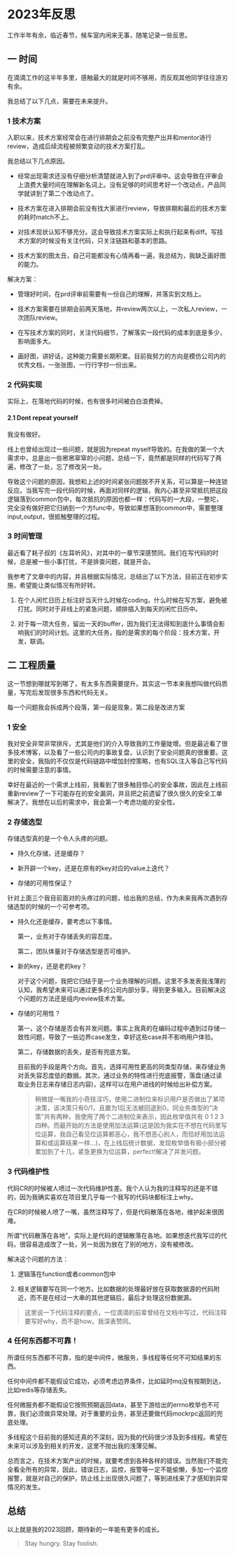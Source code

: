 # 2023年反思

工作半年有余，临近春节，候车室内闲来无事，随笔记录一些反思。

## 一 时间

在滴滴工作的这半年多里，感触最大的就是时间不够用，而反观其他同学往往游刃有余。

我总结了以下几点，需要在未来提升。

### 1 技术方案

入职以来，技术方案经常会在进行排期会之前没有完整产出并和mentor进行review，造成后续流程被频繁变动的技术方案打乱。

我总结以下几点原因。

- 经常出现需求还没有仔细分析清楚就进入到了prd评审中。这会导致在评审会上浪费大量时间在理解新名词上。没有足够的时间思考好一个改动点，产品同学就讲到了第二个改动点了。

- 技术方案在进入排期会前没有找大家进行review，导致排期和最后的技术方案的耗时match不上。

- 对技术现状认知不够充分。这会导致技术方案实际上和执行起来有diff。写技术方案的时候没有关注代码，只关注链路和基本的思路。

- 技术方案的图太丑，自己可能都没有心情再看一遍，我总结为，我缺乏画好图的能力。

解决方案：

- 管理好时间，在prd评审前需要有一份自己的理解，并落实到文档上。

- 技术方案需要在排期会前两天落地，并review两次以上，一次私人review，一次团队review。

- 在写技术方案的同时，关注代码细节，了解落实一段代码的成本到底是多少，影响面多大。

- 画好图，讲好话，这种能力需要长期积累。目前我努力的方向是模仿公司内的优秀文档，一张张图，一行行字抄一份出来。

### 2 代码实现

实际上，在落地代码的时候，也有很多时间被白白浪费掉。

#### 2.1 Dont repeat yourself

我没有做好。

线上也曾经出现过一些问题，就是因为repeat myself导致的。在我做的第一个大需求中，总是出一些窸窸窣窣的小问题，总结一下，竟然都是同样的代码写了两遍，修改了一处，忘了修改另一处。

导致这个问题的原因，我想和上述的时间紧张问题脱不开关系，可以算是一种连锁反应。当我写完一段代码的时候，再面对同样的逻辑，我内心甚至非常抵抗把这段逻辑落到common包中，每次抵抗的原因也都一样：代码写的一大段，一整坨，完全没有做好把它归纳到一个方func中，导致如果想落到common中，需要整理input,output，很抵触整理的过程。

### 3 时间管理

最近看了耗子叔的《左耳听风》，对其中的一章节深感赞同。我们在写代码的时候，总是被一些小事打扰，不是排查问题，就是开会。

我参考了文章中的内容，并且根据实际情况，总结出了以下方法，目前正在初步实施，希望能让类似情况有所好转。

1. 在个人闲忙日历上标注好当天什么时候在coding，什么时候在写方案，避免被打扰。同时对于非线上的紧急问题，顺排插入到每天的闲忙日历中。

2. 对于每一项大任务，留出一天的buffer，因为我们无法得知到底什么事情会影响我们的时间计划。这里的大任务，指的是需求的每个阶段：技术方案，开发，联调。

## 二 工程质量

这一节想到哪就写到哪了，有太多东西需要提升。其实这一节本来我想叫做代码质量，写完后发现很多东西和代码无关。

每一个问题我会拆成两个段落，第一段是现象，第二段是改进方案

### 1 安全

我对安全非常非常排斥，尤其是他们的介入导致我的工作量陡增。但是最近看了很多技术博客，以及看了一些公司内的事故复盘，认识到了安全问题真的很重要。这里的安全，我指的不仅仅是代码链路中增加封控策略，也有SQL注入等自己写代码的时候需要注意的事情。

幸好在最近的一个需求上线前，我看到了很多触目惊心的安全事故，因此在上线前重新review了一下可能存在的安全漏洞，并且把之前遗留了很久很久的安全工单解决了。我想在以后的需求中，我会第一个考虑功能的安全性。

### 2 存储选型

存储选型真的是一个令人头疼的问题。

- 持久化存储，还是缓存？

- 新开辟一个key，还是在原有的key对应的value上迭代？

- 存储的可用性保证？

针对上面三个我目前面对的头疼过的问题，给出我的总结，作为未来我再次遇到存储选型的时候的一个可参考项。

- 持久化还是缓存，要考虑以下事情。
  
  第一，业务对于存储丢失的容忍度。
  
  第二，团队体量对于存储选型是否可维护。

- 新的key，还是老的key？
  
  对于这个问题，我把它归结于是一个业务理解的问题。这里不多发表我浅薄的认知，我希望未来可以通过更多的公司内部分享，得到更多输入。目前解决这个问题的方法还是组内review技术方案。

- 存储的可用性？
  
  第一，这个存储是否会有并发问题。事实上我真的在编码过程中遇到过存储一致性问题，导致了一些边界case发生，幸好这些case并不影响用户体验。
  
  第二，存储数据的丢失，是否有兜底方案。
  
  目前我的手段是两个方向。首先，选择可用性更高的同类型存储，来存储业务对丢失容忍度低的数据。其次，通过业务的特性进行兜底报警，落盘(通过读取业务日志来存储日志内容)，这样可以在用户进线的时候给出补偿方案。
  
  > 稍微提一嘴我的小奇技淫巧，使用二进制位来标识用户是否做出了某项决策，该决策只有0/1，且置为1后无法被回退到0。同业务类型的“决策”共有两种，我使用了两个二进制位来表示，因此枚举值共有 0 1 2 3四种。而最开始的方法是使用加法运算(这是因为我实在不想在代码里写位运算，我自己看见位运算都恶心，我不想恶心别人，而恰好用加法运算和或运算结果一样...)，在上线后统计数据，发现枚举值有极小部分被累加到了十几，紧急更换为位运算，perfect!解决了并发问题。

### 3 代码维护性

代码CR的时候被人喷过一次代码维护性差。我个人认为我的注释写的还是不错的，因为我确实喜欢在项目里几乎每一个我写的代码块都标注上why。

在CR的时候被人喷了一嘴，虽然注释写了，但是代码散落在各地，维护起来很困难。

所谓“代码散落在各地”，实际上是代码的逻辑散落在各地。如果想迭代我写过的代码，很容易造成改了一处，另一处因为放在了别的地方，没有被修改。



解决这个问题的方法：

1. 逻辑落在function或者common包中

2. 相关逻辑要写在同一个地方。比如数据的处理最好放在获取数据源的代码附近，而不是在经过一大串的其他逻辑后，最后才处理这份数据源。



> 这里说一下代码注释的要点，一位滴滴的前辈曾经在文档中写过，代码注释要写好why，而不是how。我深表赞同。

### 4 任何东西都不可靠！

所谓任何东西都不可靠，指的是中间件，微服务，多线程等任何不可知结果的东西。

任何中间件都不能假设它成功，必须考虑边界条件，比如延时mq没有按期到达，比如redis等存储丢失。

任何微服务都不能假设它按照预期返回data，甚至下游给出的errno枚举也不可靠，我们必须做异常处理。对于重要的业务，甚至还要做代码mockrpc返回的兜底处理。

多线程这个目前我的感知还真的不深刻，因为我的代码很少涉及到多线程。希望在未来可以涉及到相关的开发，这里不抛出我的浅薄见解。



总而言之，在技术方案产出的时候，就要考虑到各种各样的错误。当然我们不能完全看全所有的异常，因此，错误日志，监控，报警等一定不能偷懒，多加一个监控报警，就是对自己的保护，防止线上出现很久问题了，等到进线来了才感知到异常情况的发生。

## 总结

以上就是我的2023回顾，期待新的一年能有更多的成长。

> Stay hungry. Stay foolish.


